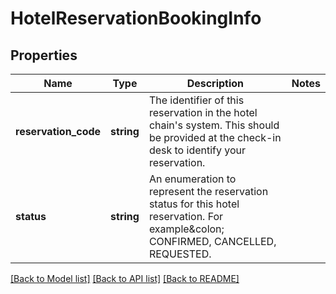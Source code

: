 # HotelReservationBookingInfo

## Properties
Name | Type | Description | Notes
------------ | ------------- | ------------- | -------------
**reservation_code** | **string** | The identifier of this reservation in the hotel chain&#39;s system. This should be provided at the check-in desk to identify your reservation. | 
**status** | **string** | An enumeration to represent the reservation status for this hotel reservation. For example&amp;colon; CONFIRMED, CANCELLED, REQUESTED. | 

[[Back to Model list]](../README.md#documentation-for-models) [[Back to API list]](../README.md#documentation-for-api-endpoints) [[Back to README]](../README.md)


